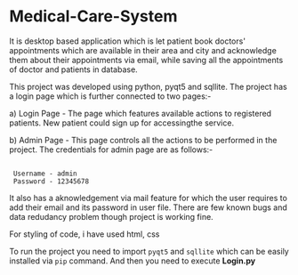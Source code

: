 # Medical-Care-System
It is desktop based application which is let patient book doctors' appointments which are available in their area and city and acknowledge them about their appointments via email, while saving all the appointments of doctor and patients in database.


This project was developed using python, pyqt5 and sqllite. The project has a login page which is further connected to two pages:-

a) Login Page - The page which features available actions to registered patients. New patient could sign up for accessingthe service.

b) Admin Page - This page controls all the actions to be performed in the project. The credentials for admin page are as follows:-

<code> 
 Username - admin
 Password - 12345678
</code>

It also has a aknowledgement via mail feature for which the user requires to add their email and its password in user file. There are few known bugs and data redudancy problem though project is working fine.

For styling of code, i have used html, css 

To run the project you need to import <code>pyqt5</code> and <code>sqllite</code> which can be easily installed via <code>pip</code> command. And then you need to execute <b>Login.py</b>
